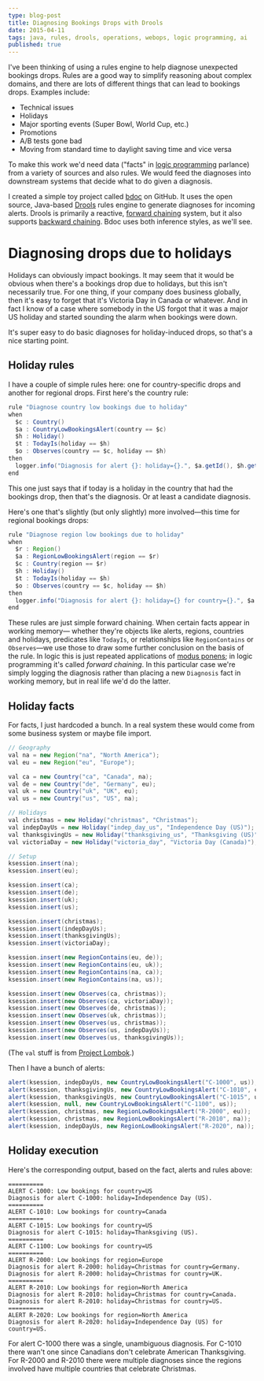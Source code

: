 ```yaml
---
type: blog-post
title: Diagnosing Bookings Drops with Drools
date: 2015-04-11
tags: java, rules, drools, operations, webops, logic programming, ai
published: true
---
```

I've been thinking of using a rules engine to help diagnose unexpected bookings drops. Rules are a good way to simplify reasoning about complex domains, and there are lots of different things that can lead to bookings drops. Examples include:

- Technical issues
- Holidays
- Major sporting events (Super Bowl, World Cup, etc.)
- Promotions
- A/B tests gone bad
- Moving from standard time to daylight saving time and vice versa

To make this work we'd need data ("facts" in [logic programming](http://en.wikipedia.org/wiki/Logic_programming) parlance) from a variety of sources and also rules. We would feed the diagnoses into downstream systems that decide what to do given a diagnosis.

I created a simple toy project called [bdoc](https://github.com/williewheeler/bdoc) on GitHub. It uses the open source, Java-based [Drools](http://www.drools.org/) rules engine to generate diagnoses for incoming alerts. Drools is primarily a reactive, [forward chaining](http://en.wikipedia.org/wiki/Forward_chaining) system, but it also supports [backward chaining](http://en.wikipedia.org/wiki/Backward_chaining). Bdoc uses both inference styles, as we'll see.

# Diagnosing drops due to holidays

Holidays can obviously impact bookings. It may seem that it would be obvious when there's a bookings drop due to holidays, but this isn't necessarily true. For one thing, if your company does business globally, then it's easy to forget that it's Victoria Day in Canada or whatever. And in fact I know of a case where somebody in the US forgot that it was a major US holiday and started sounding the alarm when bookings were down.

It's super easy to do basic diagnoses for holiday-induced drops, so that's a nice starting point.

## Holiday rules

I have a couple of simple rules here: one for country-specific drops and another for regional drops. First here's the country rule:

~~~ java
rule "Diagnose country low bookings due to holiday"
when
  $c : Country()
  $a : CountryLowBookingsAlert(country == $c)
  $h : Holiday()
  $t : TodayIs(holiday == $h)
  $o : Observes(country == $c, holiday == $h)
then
  logger.info("Diagnosis for alert {}: holiday={}.", $a.getId(), $h.getName());
end
~~~

This one just says that if today is a holiday in the country that had the bookings drop, then that's the diagnosis. Or at least a candidate diagnosis.

Here's one that's slightly (but only slightly) more involved&mdash;this time for regional bookings drops:

~~~ java
rule "Diagnose region low bookings due to holiday"
when
  $r : Region()
  $a : RegionLowBookingsAlert(region == $r)
  $c : Country(region == $r)
  $h : Holiday()
  $t : TodayIs(holiday == $h)
  $o : Observes(country == $c, holiday == $h)
then
  logger.info("Diagnosis for alert {}: holiday={} for country={}.", $a.getId(), $h.getName(), $c.getName());
end
~~~

These rules are just simple forward chaining. When certain facts appear in working memory&mdash; whether they're objects like alerts, regions, countries and holidays, predicates like `TodayIs`, or relationships like `RegionContains` or `Observes`&mdash;we use those to draw some further conclusion on the basis of the rule. In logic this is just repeated applications of [modus ponens](http://en.wikipedia.org/wiki/Modus_ponens); in logic programming it's called _forward chaining_. In this particular case we're simply logging the diagnosis rather than placing a new `Diagnosis` fact in working memory, but in real life we'd do the latter.

## Holiday facts

For facts, I just hardcoded a bunch. In a real system these would come from some business system or maybe file import.

~~~ java
// Geography
val na = new Region("na", "North America");
val eu = new Region("eu", "Europe");

val ca = new Country("ca", "Canada", na);
val de = new Country("de", "Germany", eu);
val uk = new Country("uk", "UK", eu);
val us = new Country("us", "US", na);

// Holidays
val christmas = new Holiday("christmas", "Christmas");
val indepDayUs = new Holiday("indep_day_us", "Independence Day (US)");
val thanksgivingUs = new Holiday("thanksgiving_us", "Thanksgiving (US)");
val victoriaDay = new Holiday("victoria_day", "Victoria Day (Canada)");

// Setup
ksession.insert(na);
ksession.insert(eu);

ksession.insert(ca);
ksession.insert(de);
ksession.insert(uk);
ksession.insert(us);

ksession.insert(christmas);
ksession.insert(indepDayUs);
ksession.insert(thanksgivingUs);
ksession.insert(victoriaDay);

ksession.insert(new RegionContains(eu, de));
ksession.insert(new RegionContains(eu, uk));
ksession.insert(new RegionContains(na, ca));
ksession.insert(new RegionContains(na, us));

ksession.insert(new Observes(ca, christmas));
ksession.insert(new Observes(ca, victoriaDay));
ksession.insert(new Observes(de, christmas));
ksession.insert(new Observes(uk, christmas));
ksession.insert(new Observes(us, christmas));
ksession.insert(new Observes(us, indepDayUs));
ksession.insert(new Observes(us, thanksgivingUs));
~~~

(The `val` stuff is from [Project Lombok](http://projectlombok.org/).)

Then I have a bunch of alerts:

~~~ java
alert(ksession, indepDayUs, new CountryLowBookingsAlert("C-1000", us));
alert(ksession, thanksgivingUs, new CountryLowBookingsAlert("C-1010", ca));
alert(ksession, thanksgivingUs, new CountryLowBookingsAlert("C-1015", us));
alert(ksession, null, new CountryLowBookingsAlert("C-1100", us));
alert(ksession, christmas, new RegionLowBookingsAlert("R-2000", eu));
alert(ksession, christmas, new RegionLowBookingsAlert("R-2010", na));
alert(ksession, indepDayUs, new RegionLowBookingsAlert("R-2020", na));
~~~

## Holiday execution

Here's the corresponding output, based on the fact, alerts and rules above:

~~~
==========
ALERT C-1000: Low bookings for country=US
Diagnosis for alert C-1000: holiday=Independence Day (US).
==========
ALERT C-1010: Low bookings for country=Canada
==========
ALERT C-1015: Low bookings for country=US
Diagnosis for alert C-1015: holiday=Thanksgiving (US).
==========
ALERT C-1100: Low bookings for country=US
==========
ALERT R-2000: Low bookings for region=Europe
Diagnosis for alert R-2000: holiday=Christmas for country=Germany.
Diagnosis for alert R-2000: holiday=Christmas for country=UK.
==========
ALERT R-2010: Low bookings for region=North America
Diagnosis for alert R-2010: holiday=Christmas for country=Canada.
Diagnosis for alert R-2010: holiday=Christmas for country=US.
==========
ALERT R-2020: Low bookings for region=North America
Diagnosis for alert R-2020: holiday=Independence Day (US) for country=US.
~~~

For alert C-1000 there was a single, unambiguous diagnosis. For C-1010 there wan't one since Canadians don't celebrate American Thanksgiving. For R-2000 and R-2010 there were multiple diagnoses since the regions involved have multiple countries that celebrate Christmas.
